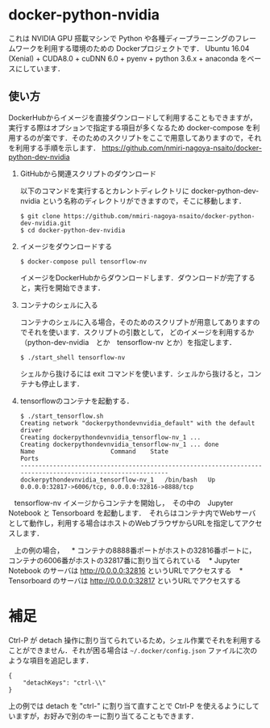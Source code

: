 # docker-python-nvidia

これは NVIDIA GPU 搭載マシンで Python や各種ディープラーニングのフレームワークを利用する環境のための Dockerプロジェクトです．
Ubuntu 16.04 (Xenial) + CUDA8.0 + cuDNN 6.0 + pyenv + python 3.6.x + anaconda をベースにしています．

## 使い方

DockerHubからイメージを直接ダウンロードして利用することもできますが，実行する際はオプションで指定する項目が多くなるため docker-compose を利用するのが楽です．そのためのスクリプトをここで用意してありますので，それを利用する手順を示します．
https://github.com/nmiri-nagoya-nsaito/docker-python-dev-nvidia

1. GitHubから関連スクリプトのダウンロード

   以下のコマンドを実行するとカレントディレクトリに docker-python-dev-nvidia という名称のディレクトリができますので，そこに移動します．

    ```
    $ git clone https://github.com/nmiri-nagoya-nsaito/docker-python-dev-nvidia.git
    $ cd docker-python-dev-nvidia
    ```

1. イメージをダウンロードする

    ```
    $ docker-compose pull tensorflow-nv
    ```
    
    イメージをDockerHubからダウンロードします．ダウンロードが完了すると，実行を開始できます．

1. コンテナのシェルに入る

    コンテナのシェルに入る場合，そのためのスクリプトが用意してありますのでそれを使います．スクリプトの引数として， どのイメージを利用するか（python-dev-nvidia　とか　tensorflow-nv とか）を指定します．

    ```
    $ ./start_shell tensorflow-nv
    ```
    
    シェルから抜けるには exit コマンドを使います．シェルから抜けると，コンテナも停止します．

1. tensorflowのコンテナを起動する．

    ```
    $ ./start_tensorflow.sh
    Creating network "dockerpythondevnvidia_default" with the default driver
    Creating dockerpythondevnvidia_tensorflow-nv_1 ...
    Creating dockerpythondevnvidia_tensorflow-nv_1 ... done
    Name                     Command    State                        Ports                      
    ------------------------------------------------------------------------------------------------------------
    dockerpythondevnvidia_tensorflow-nv_1   /bin/bash   Up      0.0.0.0:32817->6006/tcp, 0.0.0.0:32816->8888/tcp
    ```

    tensorflow-nv イメージからコンテナを開始し，　その中の　Jupyter Notebook と Tensorboard を起動します．　それらはコンテナ内でWebサーバとして動作し，利用する場合はホストのWebブラウザからURLを指定してアクセスします．

    上の例の場合，
    * コンテナの8888番ポートがホストの32816番ポートに，　コンテナの6006番がホストの32817番に割り当てられている
    * Jupyter Notebook のサーバは http://0.0.0.0:32816 というURLでアクセスする
    * Tensorboard のサーバは http://0.0.0.0:32817 というURLでアクセスする

# 補足

Ctrl-P が detach 操作に割り当てられているため，シェル作業でそれを利用することができません．それが困る場合は ```~/.docker/config.json``` ファイルに次のような項目を追記します．

```
{
	"detachKeys": "ctrl-\\"
}
```
上の例では detach を "ctrl-\" に割り当て直すことで Ctrl-P を使えるようにしていますが，お好みで別のキーに割り当てることもできます．

